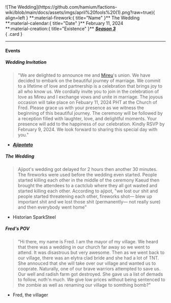 <div class="grid" markdown>
![The Wedding](https://github.com/hamium/factions-wiki/blob/main/docs/assets/imgs/april%20fools%20(1).png?raw=true){ align=left }
**:material-firework:{ title="Name" }** The Wedding<br>
**:material-calendar:{ title="Date" }** February 11, 2024<br>
**:material-creation:{ title="Existence" }** <b><i><a href="../../seasons/s3">Season 3</a></i></b>  <br>
{ .card }
</div>

---

#### Events
##### Wedding Invitation 
> "We are delighted to announce me and [Mireu](../staff/mireu.md)'s union. We have decided to embark on the beautiful journey of marriage. We commit to a lifetime of love and partnership is a celebration that brings joy to all who know us. We cordially invite you to join in the celebration of love as Mireu and I exchange vows and unite in marriage. The joyous occasion will take place on Febuary 11, 2024 PHT at the Church of Fred. Please grace us with your presence as we witness the beginning of this beautiful journey. The ceremony will be followed by a reception filled with laughter, love, and delightful moments. Your presence will add to the happiness of our celebration. Kindly RSVP by February 9, 2024. We look forward to sharing this special day with you."<br>
- [***Ajipotato***](../staff/ajipotato.md)

##### The Wedding
> Ajipot's wedding got delayed for 2 hours then another 30 minutes. The fireworks were used before the wedding even started. People started killing each other in the middle of the ceremony  Kaeud then brought the attendees to a cactclub where they all got wasted and started killing each other. According to ajipot, "we lost our shit and people started threatening each other, fireworks shot— blew up important shit and we lost those shit (permanently— not really sure) and then everybody went home"<br>
- Historian SparkSteel

##### Fred's POV
> "Hi there, my name is Fred. I am the mayor of my village. We heard that there was a wedding in our church far away so we went to attend. It was disastrous but very awesome. Then as we went back to our village, there was an elytra clad bride and she had a lot of TNT. She annouced that she will take over our village and wanted us to cooprate. Naturally, one of our brave warriors attempted to save us. Our well and radish farm got destroyed. She gave us a list of demads to follow, noth'n much. We give low prices without being sentenced to the zombie as well as renaming our village to somthing bomb?"<br>
- Fred, the villager

